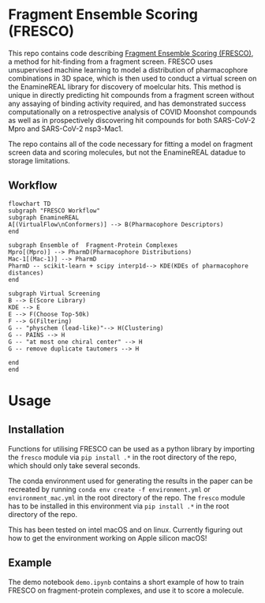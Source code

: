 # Fragment Ensemble Scoring (FRESCO)

This repo contains code describing [Fragment Ensemble Scoring (FRESCO)](https://www.biorxiv.org/content/10.1101/2022.11.21.517375v1), a method for hit-finding from a fragment screen. FRESCO uses unsupervised machine learning to model a distribution of pharmacophore combinations in 3D space, which is then used to conduct a virtual screen on the EnamineREAL library for discovery of moelcular hits. This method is unique in directly predicting hit compounds from a fragment screen without any assaying of binding activity required, and has demonstrated success computationally on a retrospective analysis of COVID Moonshot compounds as well as in prospectively discovering hit compounds for both SARS-CoV-2 Mpro and SARS-CoV-2 nsp3-Mac1.

The repo contains all of the code necessary for fitting a model on fragment screen data and scoring molecules, but not the EnamineREAL datadue to storage limitations.

## Workflow

```mermaid
flowchart TD
subgraph "FRESCO Workflow"
subgraph EnamineREAL
A[(VirtualFlow\nConformers)] --> B(Pharmacophore Descriptors)
end

subgraph Ensemble of  Fragment-Protein Complexes
Mpro[(Mpro)] --> PharmD(Pharmacophore Distributions)
Mac-1[(Mac-1)] --> PharmD
PharmD -- scikit-learn + scipy interp1d--> KDE(KDEs of pharmacophore distances)
end

subgraph Virtual Screening
B --> E(Score Library)
KDE --> E
E --> F(Choose Top-50k)
F --> G(Filtering)
G -- "physchem (lead-like)"--> H(Clustering)
G -- PAINS --> H
G -- "at most one chiral center" --> H
G -- remove duplicate tautomers --> H

end
end
```

# Usage

## Installation

Functions for utilising FRESCO can be used as a python library by importing the `fresco` module via `pip install .*` in the root directory of the repo, which should only take several seconds.

The conda environment used for generating the results in the paper can be recreated by running `conda env create -f environment.yml` or `environment_mac.yml` in the root directory of the repo. The `fresco` module has to be installed in this environment via `pip install .*` in the root directory of the repo.

This has been tested on intel macOS and on linux. Currently figuring out how to get the environment working on Apple silicon macOS!

## Example

The demo notebook `demo.ipynb` contains a short example of how to train FRESCO on fragment-protein complexes, and use it to score a molecule.
